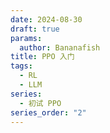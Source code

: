 ```yaml
---
date: 2024-08-30
draft: true
params:
  author: Bananafish
title: PPO 入门
tags:
  - RL
  - LLM
series:
  - 初试 PPO
series_order: "2"
---
```

